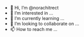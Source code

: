 - 👋 Hi, I’m @norachitrect
- 👀 I’m interested in ...
- 🌱 I’m currently learning ...
- 💞️ I’m looking to collaborate on ...
- 📫 How to reach me ...

<!---
norachitrect/norachitrect is a ✨ special ✨ repository because its `README.md` (this file) appears on your GitHub profile.
You can click the Preview link to take a look at your changes.
--->
